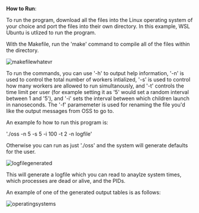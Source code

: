 <b>How to Run</b>:

To run the program, download all the files into the Linux operating system of your choice and port the files into their own directory. In this example, WSL Ubuntu is utlized to run the program.

With the Makefile, run the 'make' command to compile all of the files within the directory.

![makefilewhatevr](https://github.com/ThomasCholak/OS_Project4/assets/63080803/1b86b49e-8aae-4874-a365-82190ddaf14a)

To run the commands, you can use '-h' to output help information, '-n' is used to control the total number of workers intialized, '-s' is used to control how many workers are allowed to run simultanously, and '-t' controls the time limit per user (for example setting it as '5' would set a random interval between 1 and '5'), and '-i' sets the interval between which children launch in nanoseconds. The '-f' paramemeter is used for renaming the file you'd like the output messages from OSS to go to.

An example fo how to run this program is:

'./oss -n 5 -s 5 -i 100 -t 2 -n logfile'

Otherwise you can run as just './oss' and the system will generate defaults for the user.

![logfilegenerated](https://github.com/ThomasCholak/OS_Project4/assets/63080803/4fbdc648-6530-4373-89fa-dbd0973522de)

This will generate a logfile which you can read to anaylze system times, which processes are dead or alive, and the PIDs.

An example of one of the generated output tables is as follows:

![operatingsystems](https://github.com/ThomasCholak/OS_Project4/assets/63080803/d65e9117-1407-4a9f-8962-fd702606be13)
